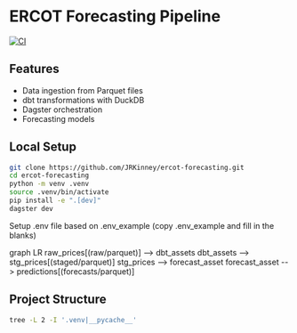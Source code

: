 # ERCOT Forecasting Pipeline

[![CI](https://github.com/JRKinney/ercot-forecasting/actions/workflows/ci.yml/badge.svg)](https://github.com/JRKinney/ercot-forecasting/actions)

## Features
- Data ingestion from Parquet files
- dbt transformations with DuckDB
- Dagster orchestration
- Forecasting models

## Local Setup
```bash
git clone https://github.com/JRKinney/ercot-forecasting.git
cd ercot-forecasting
python -m venv .venv
source .venv/bin/activate
pip install -e ".[dev]"
dagster dev
```

Setup .env file based on .env_example (copy .env_example and fill in the blanks)


graph LR
    raw_prices[(raw/parquet)] --> dbt_assets
    dbt_assets --> stg_prices[(staged/parquet)]
    stg_prices --> forecast_asset
    forecast_asset --> predictions[(forecasts/parquet)]


## Project Structure
```bash
tree -L 2 -I '.venv|__pycache__'
```